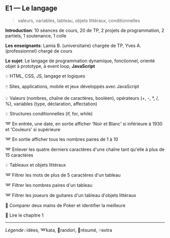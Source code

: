 ## E1 — Le langage
> valeurs, variables, tableau, objets littéraux, conditionnelles

__Introduction__: 10 séances de cours, 20 de TP, 2 projets de programmation, 2 partiels, 1 soutenance, 1 colle

__Les enseignants__: Lamia B. (universitaire) chargée de TP, Yves A. (professionnel) chargé de cours

__Le sujet__: Le langage de programmation dynamique, fonctionnel, orienté objet à prototype, à event loop, __JavaScript__

:bulb: HTML, CSS, JS, langage et logiques

:mahjong: Sites, applications, mobile et jeux développés avec JavaScript

:bulb: Valeurs (nombres, chaîne de caractères, booléen), opérateurs (+, -, *, /, %), variables (type, déclaration, affectation)

:bulb: Structures conditionnelles (if, for, while)

:loop: En entrée, une date, en sortie afficher 'Noir et Blanc' si inférieure à 1930 et 'Couleurs' si supérieure

:loop: En sortie afficher tous les nombres paires de 1 à 10

:loop: Enlever les quatre derniers caractères d'une chaîne tant qu'elle à plus de 15 caractères

:bulb: Tableaux et objets littéraux

:loop: Filtrer les mots de plus de 5 caractères d'un tableau

:loop: Filtrer les nombres paires d'un tableau

:loop: Filtrer les joueurs de guitares d'un tableau d'objets littéraux

:beginner: Comparer deux mains de Poker et identifier la meilleure

:closed_book: Lire le chapitre 1

---

_Légende_:bulb:idées, :loop:kata, :beginner:randori, :closed_book:résumé, :mahjong:extra

